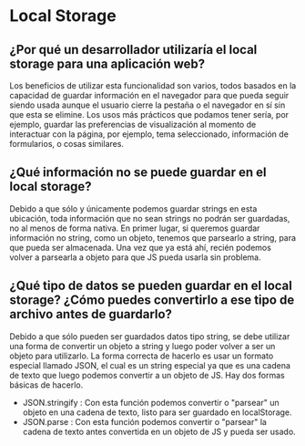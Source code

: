 # Local Storage

## ¿Por qué un desarrollador utilizaría el local storage para una aplicación web?

Los beneficios de utilizar esta funcionalidad son varios, todos basados en la capacidad de guardar información en el navegador para que pueda seguir siendo usada aunque el usuario cierre la pestaña o el navegador en sí sin que esta se elimine. Los usos más prácticos que podamos tener sería, por ejemplo, guardar las preferencias de visualización al momento de interactuar con la página, por ejemplo, tema seleccionado, información de formularios, o cosas similares.

## ¿Qué información no se puede guardar en el local storage?

Debido a que sólo y únicamente podemos guardar strings en esta ubicación, toda información que no sean strings no podrán ser guardadas, no al menos de forma nativa. En primer lugar, si queremos guardar información no string, como un objeto, tenemos que parsearlo a string, para que pueda ser almacenada. Una vez que ya está ahí, recién podemos volver a parsearla a objeto para que JS pueda usarla sin problema.

## ¿Qué tipo de datos se pueden guardar en el local storage? ¿Cómo puedes convertirlo a ese tipo de archivo antes de guardarlo?

Debido a que sólo pueden ser guardados datos tipo string, se debe utilizar una forma de convertir un objeto a string y luego poder volver a ser un objeto para utilizarlo. La forma correcta de hacerlo es usar un formato especial llamado JSON, el cual es un string especial ya que es una cadena de texto que luego podemos convertir a un objeto de JS. Hay dos formas básicas de hacerlo.

- JSON.stringify : Con esta función podemos convertir o "parsear" un objeto en una cadena de texto, listo para ser guardado en localStorage.
- JSON.parse : Con esta función podemos convertir o "parsear" la cadena de texto antes convertida en un objeto de JS y pueda ser usado.
